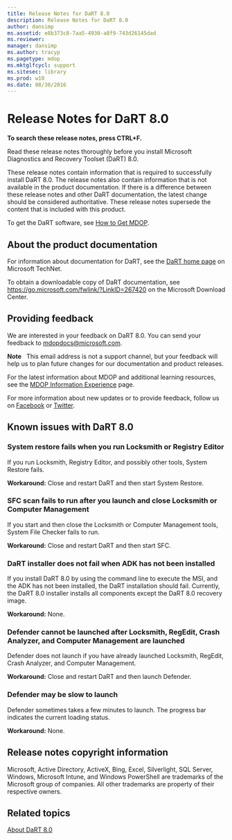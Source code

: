 ```yaml
---
title: Release Notes for DaRT 8.0
description: Release Notes for DaRT 8.0
author: dansimp
ms.assetid: e8b373c8-7aa5-4930-a8f9-743d26145dad
ms.reviewer: 
manager: dansimp
ms.author: tracyp
ms.pagetype: mdop
ms.mktglfcycl: support
ms.sitesec: library
ms.prod: w10
ms.date: 08/30/2016
---
```



# Release Notes for DaRT 8.0


**To search these release notes, press CTRL+F.**

Read these release notes thoroughly before you install Microsoft Diagnostics and Recovery Toolset (DaRT) 8.0.

These release notes contain information that is required to successfully install DaRT 8.0. The release notes also contain information that is not available in the product documentation. If there is a difference between these release notes and other DaRT documentation, the latest change should be considered authoritative. These release notes supersede the content that is included with this product.

To get the DaRT software, see [How to Get MDOP](https://go.microsoft.com/fwlink/?LinkId=322049).

## About the product documentation


For information about documentation for DaRT, see the [DaRT home page](https://go.microsoft.com/fwlink/?LinkID=252096) on Microsoft TechNet.

To obtain a downloadable copy of DaRT documentation, see <https://go.microsoft.com/fwlink/?LinkID=267420> on the Microsoft Download Center.

## Providing feedback


We are interested in your feedback on DaRT 8.0. You can send your feedback to <mdopdocs@microsoft.com>.

**Note**  
This email address is not a support channel, but your feedback will help us to plan future changes for our documentation and product releases.

 

For the latest information about MDOP and additional learning resources, see the [MDOP Information Experience](https://go.microsoft.com/fwlink/p/?LinkId=236032) page.

For more information about new updates or to provide feedback, follow us on [Facebook](https://go.microsoft.com/fwlink/p/?LinkId=242445) or [Twitter](https://go.microsoft.com/fwlink/p/?LinkId=242447).

## Known issues with DaRT 8.0


### System restore fails when you run Locksmith or Registry Editor

If you run Locksmith, Registry Editor, and possibly other tools, System Restore fails.

**Workaround:** Close and restart DaRT and then start System Restore.

### SFC scan fails to run after you launch and close Locksmith or Computer Management

If you start and then close the Locksmith or Computer Management tools, System File Checker fails to run.

**Workaround:** Close and restart DaRT and then start SFC.

### <a href="" id="-------------dart-installer-does-not-fail-when-adk-has-not-been-installed"></a> DaRT installer does not fail when ADK has not been installed

If you install DaRT 8.0 by using the command line to execute the MSI, and the ADK has not been installed, the DaRT installation should fail. Currently, the DaRT 8.0 installer installs all components except the DaRT 8.0 recovery image.

**Workaround:** None.

### Defender cannot be launched after Locksmith, RegEdit, Crash Analyzer, and Computer Management are launched

Defender does not launch if you have already launched Locksmith, RegEdit, Crash Analyzer, and Computer Management.

**Workaround:** Close and restart DaRT and then launch Defender.

### Defender may be slow to launch

Defender sometimes takes a few minutes to launch. The progress bar indicates the current loading status.

**Workaround:** None.

## Release notes copyright information


Microsoft, Active Directory, ActiveX, Bing, Excel, Silverlight, SQL Server, Windows, Microsoft Intune, and Windows PowerShell are trademarks of the Microsoft group of companies. All other trademarks are property of their respective owners.



## Related topics


[About DaRT 8.0](about-dart-80-dart-8.md)

 

 





